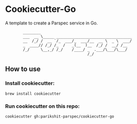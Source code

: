 # Cookiecutter-Go
A template to create a Parspec service in Go.

```
        ________                                         
        ___  __ \_____ __________________________________
        __  /_/ /  __ `/_  ___/_  ___/__  __ \  _ \  ___/
        _  ____// /_/ /_  /   _(__  )__  /_/ /  __/ /__  
        /_/     \__,_/ /_/    /____/ _  .___/\___/\___/  
                                     /_/                 
```

## How to use
### Install cookiecutter:

```
brew install cookiecutter
```

### Run cookiecutter on this repo:

```
cookiecutter gh:parikshit-parspec/cookiecutter-go
```
